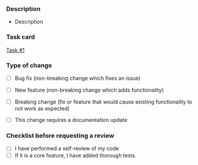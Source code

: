 ### Description
* Description


### Task card
[Task #1](http://www.google.com)


### Type of change
- [ ] Bug fix (non-breaking change which fixes an issue)
- [ ] New feature (non-breaking change which adds functionality)
- [ ] Breaking change (fix or feature that would cause existing functionality to not work as expected)
- [ ] This change requires a documentation update


### Checklist before requesting a review
- [ ] I have performed a self-review of my code
- [ ] If it is a core feature, I have added thorough tests.
